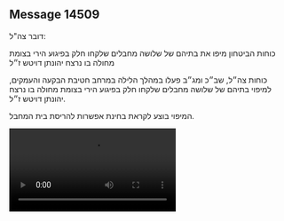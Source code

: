 ## Message 14509

דובר צה"ל:

כוחות הביטחון מיפו את בתיהם של שלושה מחבלים שלקחו חלק בפיגוע הירי בצומת מחולה בו נרצח יהונתן דויטש ז״ל 

כוחות צה״ל, שב״כ ומג״ב פעלו במהלך הלילה במרחב חטיבת הבקעה והעמקים, למיפוי בתיהם של שלושה מחבלים שלקחו חלק בפיגוע הירי בצומת מחולה בו נרצח יהונתן דויטש ז״ל.

המיפוי בוצע לקראת בחינת אפשרות להריסת בית המחבל.

![Video](https://data.iron-swords.co.il/2024/December/19/14509/14509_media.mp4)
